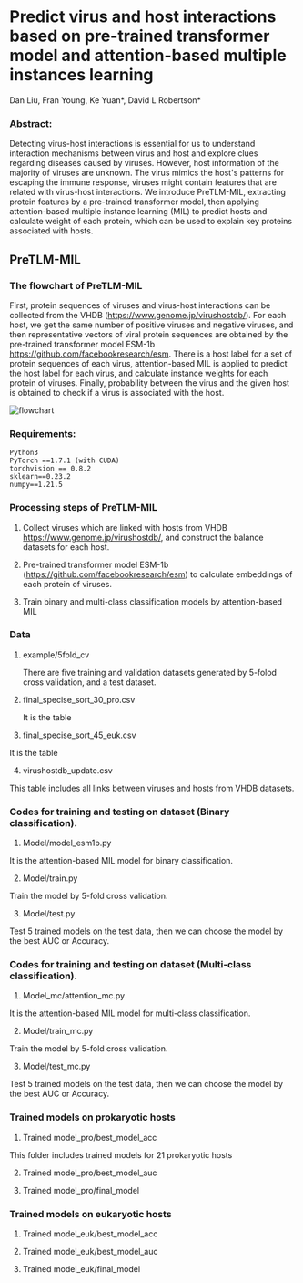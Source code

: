 # Predict virus and host interactions based on pre-trained transformer model and attention-based multiple instances learning
Dan Liu, Fran Young, Ke Yuan*, David L Robertson*
### Abstract:
Detecting virus-host interactions is essential for us to understand interaction mechanisms between virus and host and explore clues regarding diseases caused by viruses. However, host information of the majority of viruses are unknown. The virus mimics the host's patterns for escaping the immune response, viruses might contain features that are related with virus-host interactions. We introduce PreTLM-MIL, extracting protein features by a pre-trained transformer model, then applying attention-based multiple instance learning (MIL) to predict hosts and calculate weight of each protein, which can be used to explain key proteins associated with hosts. 

## PreTLM-MIL
###  The flowchart of PreTLM-MIL
First, protein sequences of viruses and virus-host interactions can be collected from the VHDB (https://www.genome.jp/virushostdb/). For each host, we get the same number of positive viruses and negative viruses, and then representative vectors of viral protein sequences are obtained by the pre-trained transformer model ESM-1b https://github.com/facebookresearch/esm. There is a host label for a set of protein sequences of each virus, attention-based MIL is applied to predict the host label for each virus, and calculate instance weights for each protein of viruses. Finally, probability between the virus and the given host is obtained to check if a virus is associated with the host.

![flowchart](https://user-images.githubusercontent.com/6703505/191104200-99f5d421-4a96-4201-ae68-2bee49b060d2.png)


### Requirements:
    Python3
    PyTorch ==1.7.1 (with CUDA)
    torchvision == 0.8.2
    sklearn==0.23.2
    numpy==1.21.5

### Processing steps of PreTLM-MIL
1.  Collect viruses which are linked with hosts from VHDB https://www.genome.jp/virushostdb/, and construct the balance datasets for each host.

2.  Pre-trained transformer model ESM-1b (https://github.com/facebookresearch/esm) to calculate embeddings of each protein of viruses.

3.  Train binary and multi-class classification models by attention-based MIL 
### Data
1. example/5fold_cv 

    There are five training and validation datasets generated by 5-folod cross validation, and a test dataset.

2. final_specise_sort_30_pro.csv 

   It is the table 

3. final_specise_sort_45_euk.csv

 It is the table 

4.  virushostdb_update.csv

 This table includes all links between viruses and hosts from VHDB datasets.
### Codes for training and testing on dataset (Binary classification).
1. Model/model_esm1b.py

It is the attention-based MIL model for binary classification.

2. Model/train.py

Train the model by 5-fold cross validation.

3. Model/test.py

Test 5 trained models on the test data, then we can choose the model by the best AUC or Accuracy.
### Codes for training and testing on dataset (Multi-class classification).
1. Model_mc/attention_mc.py

It is the attention-based MIL model for multi-class classification.

2. Model/train_mc.py

Train the model by 5-fold cross validation.

3. Model/test_mc.py

Test 5 trained models on the test data, then we can choose the model by the best AUC or Accuracy.

### Trained models on prokaryotic hosts
1. Trained model_pro/best_model_acc 

This folder includes trained models for 21 prokaryotic hosts

2. Trained model_pro/best_model_auc 


3. Trained model_pro/final_model

### Trained models on eukaryotic hosts
1. Trained model_euk/best_model_acc 


2. Trained model_euk/best_model_auc 


3. Trained model_euk/final_model
